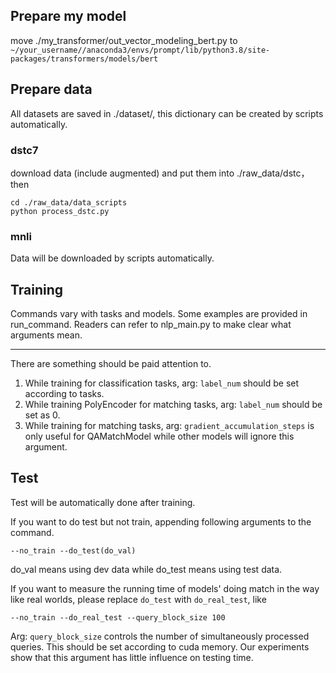 ## Prepare my model
move ./my_transformer/out_vector_modeling_bert.py to 
`~/your_username//anaconda3/envs/prompt/lib/python3.8/site-packages/transformers/models/bert`
## Prepare data
All datasets are saved in ./dataset/, this dictionary can be created by scripts automatically.
### dstc7
download data (include augmented) and put them into ./raw_data/dstc， then
```shell
cd ./raw_data/data_scripts
python process_dstc.py
```
### mnli
Data will be downloaded by scripts automatically.
## Training
Commands vary with tasks and models. Some examples are provided in run_command. Readers can refer to nlp_main.py to make clear what arguments mean.

---
There are something should be paid attention to.
1. While training for classification tasks, arg: `label_num` should be set according to tasks.
2. While training PolyEncoder for matching tasks, arg: `label_num` should be set as 0.
3. While training for matching tasks, arg: `gradient_accumulation_steps` is only useful for QAMatchModel while other models will ignore this argument.

## Test
Test will be automatically done after training.

If you want to do test but not train, appending following arguments to the command.
```shell
--no_train --do_test(do_val)
```
do_val means using dev data while do_test means using test data.

If you want to measure the running time of models' doing match in the way like real worlds, please replace `do_test` 
with `do_real_test`, like
```shell
--no_train --do_real_test --query_block_size 100
```
Arg: `query_block_size` controls the number of simultaneously processed queries. This should be set according to cuda 
memory. Our experiments show that this argument has little influence on testing time.
